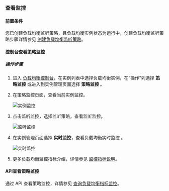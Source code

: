 ### 查看监控

#### 前置条件

您已创建负载均衡监听策略，且负载均衡实例状态为运行中，创建负载均衡监听策略步骤详情参见 [创建负载均衡监听策略](F:\首云工作相关\PaaS产品线\弹性计算产品\负载均衡\用户操作手册\HaProxy\04.操作指南\01.负载均衡监听策略\00.创建负载均衡监听策略.md)。

#### 控制台查看策略监控

##### 操作步骤

1. 进入 [负载均衡控制台](https://console.capitalonline.net/loadbalancers)，在实例列表中选择负载均衡实例，在“操作”列选择 **策略监控** 或进入到实例管理页面选择 **策略监控** 。

2. 在策略监控页面，查看当前实例监控。

   ![实例监控](F:\首云工作相关\PaaS产品线\弹性计算产品\负载均衡\用户操作手册\用户操作手册图片\操作指南\监控报警\实例监控.png)

3. 点击监听监控，选择监听策略，查看监听监控。

   ![监听监控](F:\首云工作相关\PaaS产品线\弹性计算产品\负载均衡\用户操作手册\用户操作手册图片\操作指南\监控报警\监听监控.png)
   
4. 在实例管理页面选择 **实时监控**，查看负载均衡实时监控 。

   ![实时监控](F:\首云工作相关\PaaS产品线\弹性计算产品\负载均衡\用户操作手册\用户操作手册图片\操作指南\监控报警\实时监控.png)

5. 更多负载均衡监控指标介绍，详情参见 [监控指标说明](F:\首云工作相关\PaaS产品线\弹性计算产品\负载均衡\用户操作手册\HaProxy\04.操作指南\03.监控报警\01.监控指标说明.md)。

#### API查看策略监控

通过 API 查看策略监控，详情参见 [查询负载均衡指标监控](F:\首云工作相关\PaaS产品线\弹性计算产品\负载均衡\用户操作手册\HaProxy\09.API文档\05.监控相关接口\00.查询负载均衡指标监控.md)。
